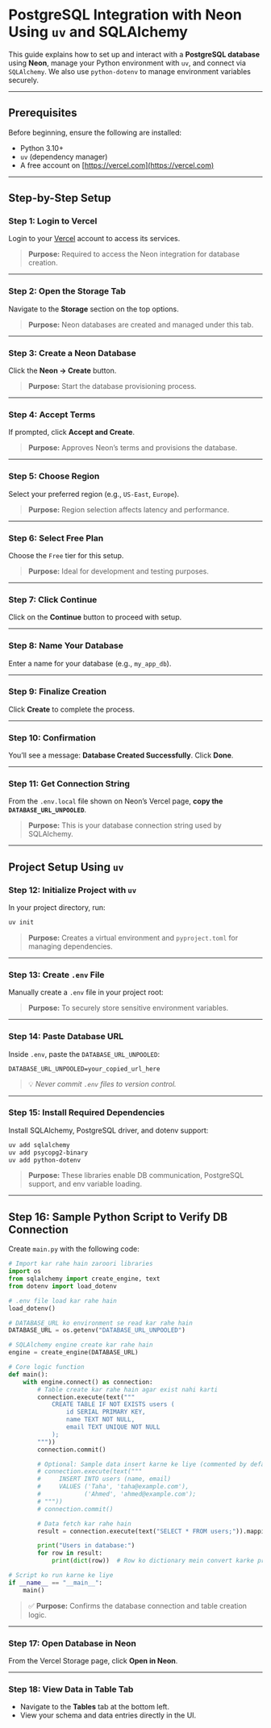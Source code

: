 # PostgreSQL Integration with Neon Using `uv` and SQLAlchemy

This guide explains how to set up and interact with a **PostgreSQL database** using **Neon**, manage your Python environment with `uv`, and connect via `SQLAlchemy`. We also use `python-dotenv` to manage environment variables securely.

---

## Prerequisites

Before beginning, ensure the following are installed:

- Python 3.10+
- `uv` (dependency manager)
- A free account on [https://vercel.com](https://vercel.com)

---

## Step-by-Step Setup

### Step 1: Login to Vercel

Login to your [Vercel](https://vercel.com) account to access its services.

> **Purpose:** Required to access the Neon integration for database creation.

---

### Step 2: Open the Storage Tab

Navigate to the **Storage** section on the top options.

> **Purpose:** Neon databases are created and managed under this tab.

---

### Step 3: Create a Neon Database

Click the **Neon → Create** button.

> **Purpose:** Start the database provisioning process.

---

### Step 4: Accept Terms

If prompted, click **Accept and Create**.

> **Purpose:** Approves Neon’s terms and provisions the database.

---

### Step 5: Choose Region

Select your preferred region (e.g., `US-East`, `Europe`).

> **Purpose:** Region selection affects latency and performance.

---

### Step 6: Select Free Plan

Choose the `Free` tier for this setup.

> **Purpose:** Ideal for development and testing purposes.

---

### Step 7: Click Continue

Click on the **Continue** button to proceed with setup.

---

### Step 8: Name Your Database

Enter a name for your database (e.g., `my_app_db`).

---

### Step 9: Finalize Creation

Click **Create** to complete the process.

---

### Step 10: Confirmation

You’ll see a message: **Database Created Successfully**. Click **Done**.

---

### Step 11: Get Connection String

From the `.env.local` file shown on Neon’s Vercel page, **copy the `DATABASE_URL_UNPOOLED`**.

> **Purpose:** This is your database connection string used by SQLAlchemy.

---

## Project Setup Using `uv`

### Step 12: Initialize Project with `uv`

In your project directory, run:

```sh
uv init
```

> **Purpose:** Creates a virtual environment and `pyproject.toml` for managing dependencies.

---

### Step 13: Create `.env` File

Manually create a `.env` file in your project root:

> **Purpose:** To securely store sensitive environment variables.

---

### Step 14: Paste Database URL

Inside `.env`, paste the `DATABASE_URL_UNPOOLED`:

```env
DATABASE_URL_UNPOOLED=your_copied_url_here
```

> 💡 _Never commit `.env` files to version control._

---

### Step 15: Install Required Dependencies

Install SQLAlchemy, PostgreSQL driver, and dotenv support:

```sh
uv add sqlalchemy
uv add psycopg2-binary
uv add python-dotenv
```

> **Purpose:** These libraries enable DB communication, PostgreSQL support, and env variable loading.

---

## Step 16: Sample Python Script to Verify DB Connection

Create `main.py` with the following code:

```python
# Import kar rahe hain zaroori libraries
import os
from sqlalchemy import create_engine, text
from dotenv import load_dotenv

# .env file load kar rahe hain
load_dotenv()

# DATABASE_URL ko environment se read kar rahe hain
DATABASE_URL = os.getenv("DATABASE_URL_UNPOOLED")

# SQLAlchemy engine create kar rahe hain
engine = create_engine(DATABASE_URL)

# Core logic function
def main():
    with engine.connect() as connection:
        # Table create kar rahe hain agar exist nahi karti
        connection.execute(text("""
            CREATE TABLE IF NOT EXISTS users (
                id SERIAL PRIMARY KEY,
                name TEXT NOT NULL,
                email TEXT UNIQUE NOT NULL
            );
        """))
        connection.commit()

        # Optional: Sample data insert karne ke liye (commented by default)
        # connection.execute(text("""
        #     INSERT INTO users (name, email)
        #     VALUES ('Taha', 'taha@example.com'),
        #            ('Ahmed', 'ahmed@example.com');
        # """))
        # connection.commit()

        # Data fetch kar rahe hain
        result = connection.execute(text("SELECT * FROM users;")).mappings()

        print("Users in database:")
        for row in result:
            print(dict(row))  # Row ko dictionary mein convert karke print kar rahe hain

# Script ko run karne ke liye
if __name__ == "__main__":
    main()
```

> ✅ **Purpose:** Confirms the database connection and table creation logic.

---

### Step 17: Open Database in Neon

From the Vercel Storage page, click **Open in Neon**.

---

### Step 18: View Data in Table Tab

- Navigate to the **Tables** tab at the bottom left.
- View your schema and data entries directly in the UI.


